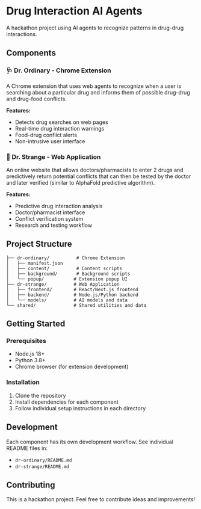 # Drug Interaction AI Agents

A hackathon project using AI agents to recognize patterns in drug-drug interactions.

## Components

### 🩺 Dr. Ordinary - Chrome Extension
A Chrome extension that uses web agents to recognize when a user is searching about a particular drug and informs them of possible drug-drug and drug-food conflicts.

**Features:**
- Detects drug searches on web pages
- Real-time drug interaction warnings
- Food-drug conflict alerts
- Non-intrusive user interface

### 🔬 Dr. Strange - Web Application
An online website that allows doctors/pharmacists to enter 2 drugs and predictively return potential conflicts that can then be tested by the doctor and later verified (similar to AlphaFold predictive algorithm).

**Features:**
- Predictive drug interaction analysis
- Doctor/pharmacist interface
- Conflict verification system
- Research and testing workflow

## Project Structure

```
├── dr-ordinary/          # Chrome Extension
│   ├── manifest.json
│   ├── content/          # Content scripts
│   ├── background/       # Background scripts
│   └── popup/           # Extension popup UI
├── dr-strange/          # Web Application
│   ├── frontend/        # React/Next.js frontend
│   ├── backend/         # Node.js/Python backend
│   └── models/          # AI models and data
└── shared/              # Shared utilities and data
```

## Getting Started

### Prerequisites
- Node.js 18+
- Python 3.8+
- Chrome browser (for extension development)

### Installation
1. Clone the repository
2. Install dependencies for each component
3. Follow individual setup instructions in each directory

## Development

Each component has its own development workflow. See individual README files in:
- `dr-ordinary/README.md`
- `dr-strange/README.md`

## Contributing

This is a hackathon project. Feel free to contribute ideas and improvements! 